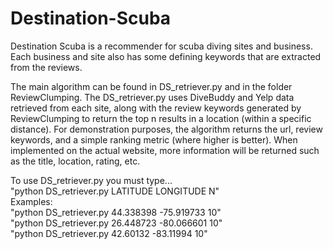 # Destination-Scuba
Destination Scuba is a recommender for scuba diving sites and business. Each business and site also has some defining keywords that are extracted from the reviews.

The main algorithm can be found in DS_retriever.py and in the folder ReviewClumping. The DS_retriever.py uses DiveBuddy and Yelp data retrieved from each site, along with the review keywords generated by ReviewClumping to return the top n results in a location (within a specific distance). For demonstration purposes, the algorithm returns the url, review keywords, and a simple ranking metric (where higher is better).  When implemented on the actual website, more information will be returned such as the title, location, rating, etc.

To use DS_retriever.py you must type...  
"python DS_retriever.py LATITUDE LONGITUDE N"  
Examples:  
  "python DS_retriever.py 44.338398 -75.919733 10"  
  "python DS_retriever.py 26.448723 -80.066601 10"   
  "python DS_retriever.py 42.60132 -83.11994 10"  
